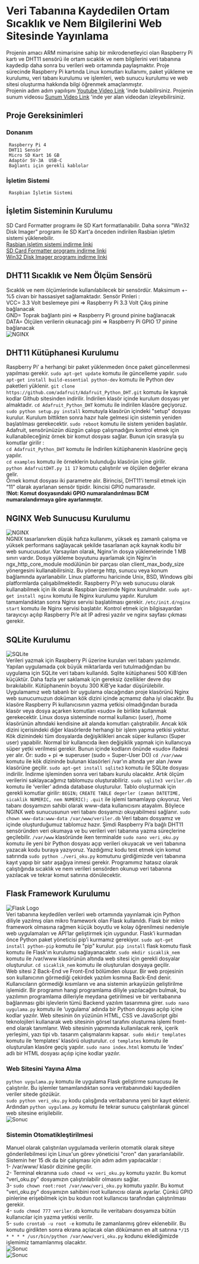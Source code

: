 # Veri Tabanına Kaydedilen Ortam Sıcaklık ve Nem Bilgilerini Web Sitesinde Yayınlama

Projenin amacı ARM mimarisine sahip bir mikrodenetleyici olan Raspberry Pi kartı ve DHT11 sensörü ile ortam sıcaklık ve nem bilgilerini veri tabanına kaydedip daha sonra bu verileri web ortamında paylaşmaktır. Proje sürecinde Raspberry Pi kartında Linux komutları kullanımı, paket yükleme ve kurulumu, veri tabanı kurulumu ve işlemleri, web sunucu kurulumu ve web sitesi oluşturma hakkında bilgi öğrenmek amaçlanmıştır. </br>
Projenin adım adım yapılışını [Youtube Video Link](https://www.youtube.com/watch?v=r5sigewGcic&feature=youtu.be) 'inde bulabilirsiniz.
Projenin sunum videosu 	[Sunum Video Link](https://drive.google.com/file/d/1rsY7nLWzuy_pqki4QvN_ZhUBQu4s97Nz/view) 'inde yer alan videodan izleyebilirsiniz.
## Proje Gereksinimleri
  ### Donanım
     Raspberry Pi 4
     DHT11 Sensör
     Micro SD Kart 16 GB
     Adaptör 5V-3A  USB-C
     Bağlantı için gerekli kablolar
  ### İşletim Sistemi
     Raspbian İşletim Sistemi
## İşletim Sisteminin Kurulumu
SD Card Formatter programı ile SD Kart formatlanabilir. Daha sonra "Win32 Disk Imager" programı ile SD Kart'a önceden indirilen Rasbian işletim sistemi yüklenebilir.</br>
[Rasbian işletim sistemi indirme linki](https://www.raspberrypi.org/downloads/raspbian/) </br>
[SD Card Formatter programı indirme linki](https://www.sdcard.org/downloads/formatter/) </br>
[Win32 Disk Imager programı indirme linki](https://sourceforge.net/projects/win32diskimager/) </br>
##  DHT11 Sıcaklık ve Nem Ölçüm Sensörü  
Sıcaklık ve nem ölçümlerinde kullanılabilecek bir sensördür. Maksimum +-%5 civarı bir hassasiyet sağlamaktadır.
Sensör Pinleri : </br>
    VCC= 3.3 Volt beslemeye pini => Raspberry Pi 3.3 Volt Çıkış pinine bağlanacak </br>
    GND= Toprak bağlantı pini => Raspberry Pi ground pinine bağlanacak </br>
    DATA= Ölçülen verilerin okunacağı pini => Raspberry Pi GPIO 17 pinine bağlanacak </br>
![NGINX](https://github.com/msensoy/GomSisProje/blob/master/Resimler/model.PNG)    
    
##  DHT11 Kütüphanesi Kurulumu
Raspberry Pi’ a herhangi bir paket yüklenmeden önce paket güncellenmesi yapılması gerekir.
`sudo apt-get update` komutu ile güncelleme yapılır.
`sudo apt-get install build-essential python-dev` komutu ile Python dev paketleri yüklenir.
`git clone https://github.com/adafruit/Adafruit_Python_DHT.git` komutu ile kaynak kodlar Github sitesinden indirilir. İndirilen klasör içinde kurulum dosyası yer almaktadır.
`cd Adafruit_Python_DHT` komutu ile indirilen klasöre geçiyoruz. 
`sudo python setup.py install` komutuyla klasörün içindeki "setup" dosyası kurulur. Kurulum bittikten sonra hazır hale gelmesi için sistemin yeniden başlatılması gerekecektir.
`sudo reboot`  komutu ile sistem yeniden başlatılır.
Adafruit, sensörünüzün düzgün çalışıp çalışmadığını kontrol etmek için kullanabileceğiniz örnek bir komut dosyası sağlar. Bunun için sırasıyla şu komutlar girilir : </br>
`cd Adafruit_Python_DHT` komutu ile İndirilen kütüphanenin klasörüne geçiş yapılır. </br> 
`cd examples` komutu ile örneklerin bulunduğu klasörün içine girilir. </br>
`python AdafruitDHT.py 11 17` komutu çalıştırılır ve ölçülen değerler ekrana gelir. </br>
Örnek komut dosyası iki parametre alır. Birincisi, DHT11'i temsil etmek için “11” olarak ayarlanan sensör tipidir. İkincisi GPIO numarasıdır. </br>
    **!Not: Komut dosyasındaki GPIO numaralandırılması BCM numaralandırmaya göre ayarlanmıştır.**
## NGINX Web Sunucusu Kurulumu
![NGINX](https://github.com/msensoy/MobilUygulama_GomSis/blob/master/Resimler/nginx.PNG) </br>
    NGNIX tasarlanırken düşük hafıza kullanımı, yüksek eş zamanlı çalışma ve yüksek performans sağlayacak şekilde tasarlanan açık kaynak kodlu bir web sunucusudur. 
    Varsayılan olarak, Nginx'in dosya yüklemelerinde 1 MB sınırı vardır. Dosya yükleme boyutunu ayarlamak için Nginx’in ngx_http_core_module modülünün bir parçası olan client_max_body_size yönergesini kullanabilirsiniz. Bu yönerge http, sunucu veya konum bağlamında ayarlanabilir.
    Linux platformu haricinde  Unix, BSD, Windows gibi platformlarda çalışabilmektedir.
    Raspberry Pi’yı web sunucusu olarak kullanabilmek için ilk olarak Raspbian üzerinde Nginx kurulmalıdır.
    `sudo apt-get install nginx` komutu ile Nginx kurulumu yapılır.
    Kurulum tamamlandıktan sonra Nginx servisi başlatılması gerekir.
    `/etc/init.d/nginx start` komutu ile Nginx servisi başlatılır.
    Kontrol etmek için bilgisayardan tarayıcıyı açılıp Raspberry Pi’e ait IP adresi yazılır ve nginx sayfası çıkması gerekir.
## SQLite Kurulumu    
![SQLite](https://github.com/msensoy/MobilUygulama_GomSis/blob/master/Resimler/sqlite.PNG) </br>
    Verileri yazmak için Raspberry Pi üzerine kurulan veri tabanı yazılımıdır. Yapılan uygulamada çok büyük miktarlarda veri tutulmadığından bu uygulama için SQLite veri tabanı kullanıldı. Sqlite kütüphanesi 500 KiB’den küçüktür. Daha fazla yer saklamak için gereksiz özellikler devre dışı bırakılabilir. Kütüphanenin boyutu 300 KiB’ye kadar düşürülebilir. 
    Uygulamamız web tabanlı bir uygulama olacağından proje klasörünü Nginx web sunucumuzun doküman kök dizini içinde açmamız daha iyi olacaktır.
    Bu klasöre Raspberry Pi kullanıcısının yazma yetkisi olmadığından burada klasör veya dosya açarken komutları «sudo» ile birlikte kullanmak gerekecektir.
    Linux dosya sisteminde normal kullanıcı (user), /home klasörünün altındaki kendisine ait alanda komutları çalıştırabilir. Ancak kök dizini içerisindeki diğer klasörlerde herhangi bir işlem yapma yetkisi yoktur.
    Kök dizinindeki tüm dosyalarda değişiklikleri ancak süper kullanıcı (Super user) yapabilir.
    Normal bir kullanıcıda iken değişiklik yapmak için kullanıcıya süper yetki verilmesi gerekir. Bunun içinde kodların önünde «sudo» ifadesi yer alır.
    Ör: sudo + pi => superuser  (sudo = Super-User DO)
    `cd /var/www` komutu ile kök dizininde bulunan klasörleri  /var’ın altında yer alan /www klasörüne geçilir.
    `sudo apt-get install sqlite3` komutu ile SQLite dosyası indirilir.
    İndirme işleminden sonra veri tabanı kurulu olacaktır. Artık ölçüm verilerini saklayacağımız tablomuzu oluşturabiliriz.
    `sudo sqlite3 veriler.db` komutu ile ‘veriler’ adında database oluşturulur.
    Tablo oluşturmak için gerekli komutlar girilir:
    `BEGIN;`
    `CREATE TABLE degerler (zaman DATETIME, sicaklik NUMERIC, nem NUMERIC);`
    `.quit` ile işlemi tamamlayıp çıkıyoruz.
    Veri tabanı dosyamızın sahibi olarak www-data kullanıcısını atayalım. Böylece NGINX web sunucusunun veri tabanı dosyamızı okuyabilmesi sağlanır.
    `sudo chown www-data:www-data /var/www/veriler.db`
    Veri tabanı dosyamız ve içinde oluşturduğumuz tablomuz hazır.
    Şimdi Raspberry Pi’a bağlı DHT11 sensöründen veri okumaya ve bu verileri veri tabanına yazma süreçlerine geçilebilir.
    `/var/www` klasöründe iken terminalde `sudo nano veri_oku.py` komutu ile yeni bir Python dosyası açıp verileri okuyacak ve veri tabanına yazacak kodu buraya yazıyoruz.
    Yazdığımız kodu test etmek için komut satırında
    `sudo python ./veri_oku.py` komutunu girdiğimizde veri tabanına kayıt yapıp bir satır aşağıya inmesi gerekir.
    Programımız hatasız olarak çalıştığında sıcaklık ve nem verileri sensörden okunup veri tabanına yazılacak ve tekrar komut satırına dönülecektir.
## Flask Framework Kurulumu
![Flask Logo](https://github.com/msensoy/MobilUygulama_GomSis/blob/master/Resimler/flask.PNG) </br>
    Veri tabanına keydedilen verileri web ortamında yayınlamak için Python diliyle yazılmış olan mikro framework olan Flask kullanıldı.     Flask bir mikro framework olmasına rağmen küçük boyutlu ve kolay öğrenilmesi nedeniyle web uygulamaları ve API’lar geliştirmek için uygundur. Flask’i kurmadan önce Python paket yöneticisi pip’i kurmamız gerekiyor.
    `sudo apt-get install python-pip` komutu ile "pip" kurulur.
    `pip install` flask komutu flask komutu ile Flask'ın kurulumu sağlayanacaktır.
    `sudo mkdir sicaklik_nem` komutu ile /var/www klasörünün altında web sitesi için gerekli dosyalar oluşturulur.
    `cd sicaklik_nem` komutu ile oluşturulan dosyaya geçilir. </br>
     Web sitesi 2 Back-End ve Front-End bölümden oluşur.
     Bir web projesinin son kullanıcının görmediği çekirdek yazılım kısmına Back-End denir.
     Kullanıcıların görmediği kısımların ve ana sistemin arkayüzün geliştirilme işlemidir. Bir programın hangi programlama diliyle  yazılacağını bulmak, bu yazılımın programlama dilleriyle meydana getirilmesi ve bir veritabanına bağlanması gibi işlevlerin tümü Backend yazılım tasarımına girer.
    `sudo nano uygulama.py` komutu ile ‘uygulama’ adında bir Python dosyası açılıp içine kodlar yazılır.
    Web sitesinin ön yüzünün HTML, CSS ve JavaScript gibi teknolojileri kullanarak web sitesinin görsel tarafını oluşturma işlemi front-end olarak tanımlanır. Web sitesinin yapımında kullanılacak renk, içerik yerleşimi, yazı tipi vb. tasarım çalışmalarını kapsar. 
    `sudo mkdir templates` komutu ile ‘templates’ klasörü oluşturulur.
    `cd templates` komutu ile oluşturulan klasöre geçiş yapılır.
    `sudo nano index.html` komutu ile ‘index’ adlı bir HTML dosyası açılıp içine kodlar yazılır.
 ### Web Sitesini Yayına Alma   
`python uygulama.py` komutu ile uygulama Flask geliştirme sunucusu ile çalıştırılır. Bu işlemler tamamlandıktan sonra veritabanındaki kaydedilen veriler sitede gözükür. </br>
`sudo python veri_oku.py` kodu çalışğında veritabanına yeni bir kayıt eklenir. Ardından `python uygulama.py` komutu ile tekrar sunucu çalıştırılarak güncel web sitesine erişilebilir.</br>
![Sonuc](https://github.com/msensoy/MobilUygulama_GomSis/blob/master/Resimler/sonuc.PNG) </br>
 ### Sistemin Otomatikleştirilmesi
Manuel olarak çalıştırılan uygulamada verilerin otomatik olarak siteye gönderilebilmesi için Linux'un görev yöneticisi "cron" dan yararlanılabilir. Sistemin her 15 dk da bir çalışması için adım adım yapılacaklar :</br>
	1- /var/www/ klasör dizinine geçilir. </br>
	2- Terminal ekranına `sudo chmod +x veri_oku.py` komutu yazılır. Bu komut "veri_oku.py" dosyamızın çalıştırılabilir olmasını sağlar.</br>
	3- `sudo chown root:root /var/www/veri_oku.py` komutu yazılır. Bu komut "veri_oku.py" dosyamızın sahibini root kullanıcısı olarak ayarlar. Çünkü GPIO pinlerine erişebilmek için bu kodun root kullanıcısı tarafından çalıştırılması gerekir.</br>
	4- `sudo chmod 777 veriler.db` komutu ile veritabanı dosyamıza bütün kullanıcılar için yazma yetkisi verilir.</br>
	5- `sudo crontab -u root -e` komutu ile zamanlanmış görev eklenebilir. Bu komutu girdikten sonra ekrana açılacak olan dökümanın en alt satırına `*/15 * * * * /usr/bin/python /var/www/veri_oku.py` kodunu eklediğimizde işlemimiz tamamlanmış olacaktır. </br>
![Sonuc](https://github.com/msensoy/MobilUygulama_GomSis/blob/master/Resimler/cron.PNG) </br>
![Sonuc](https://github.com/msensoy/MobilUygulama_GomSis/blob/master/Resimler/sonucOtomatiklestirme.PNG) </br>
















